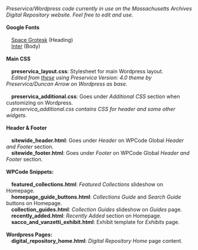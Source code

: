 <i>Preservica/Wordpress code currently in use on the Massachusetts Archives Digital Repository website. Feel free to edit and use.</i>
<br><br>
<b>Google Fonts</b><br><br>
&emsp;<a href="https://fonts.google.com/specimen/Space+Grotesk">Space Grotesk</a> (Heading)<br>
&emsp;<a href="https://fonts.google.com/specimen/Inter">Inter</a> (Body)<br>
<br>
<b>Main CSS</b><br><br>
&emsp;<b>preservica_layout.css</b>: Stylesheet for main Wordpress layout.<br>
&emsp;<i>Edited from <a href="https://github.com/preservica/universal-access-css/tree/master/base-preservica-theme">these</a> using Preservica Version: 4.0 theme by Preservica/Duncan Arrow on Wordpress as base.</i><br><br>
&emsp;<b>preservica_additional.css</b>: Goes under <i>Additional CSS</i> section when customizing on Wordpress.<br>
&emsp;<i>preservica_additional.css contains CSS for header and some other widgets.</i><br>
<br>
<b>Header & Footer</b><br><br>
&emsp;<b>sitewide_header.html</b>: Goes under <i>Header</i> on WPCode Global <i>Header and Footer</i> section.<br>
&emsp;<b>sitewide_footer.html</b>: Goes under <i>Footer</i> on WPCode Global <i>Header and Footer</i> section.<br>
<br>
<b>WPCode Snippets:</b><br><br>
&emsp;<b>featured_collections.html</b>: <i>Featured Collections</i> slideshow on Homepage.<br>
&emsp;<b>homepage_guide_buttons.html</b>: <i>Collections Guide</i> and <i>Search Guide</i> buttons on Homepage.<br>
&emsp;<b>collection_guides.html</b>: <i>Collection Guides</i> slideshow on <i>Guides</i> page.<br>
&emsp;<b>recently_added.html</b>: <i>Recently Added</i> section on Homepage.<br>
&emsp;<b>sacco_and_vanzetti_exhibit.html</b>: Exhibit template for <i>Exhibits</i> page.<br>
<br>
<b>Wordpress Pages:</b><br>
&emsp;<b>digital_repository_home.html</b>: <i>Digital Repository Home</i> page content.
